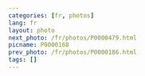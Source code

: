 ```yaml
---
categories: [fr, photos]
lang: fr
layout: photo
next_photo: /fr/photos/P0000479.html
picname: P0000168
prev_photo: /fr/photos/P0000186.html
tags: []
---
```


